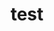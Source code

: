 ---
title: test
description:
navigation.icon: 'twemoji:memo'
contributors: ['draftproducts']
updatedAt: '2025-08-01'
---